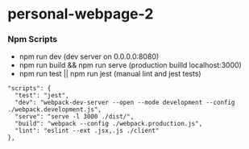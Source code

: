 # personal-webpage-2

### Npm Scripts
* npm run dev (dev server on 0.0.0.0:8080)
* npm run build && npm run serve (production builld localhost:3000)
* npm run test || npm run jest (manual lint and jest tests)
```
"scripts": {
  "test": "jest",
  "dev": "webpack-dev-server --open --mode development --config ./webpack.development.js",
  "serve": "serve -l 3000 ./dist/",
  "build": "webpack --config ./webpack.production.js",
  "lint": "eslint --ext .jsx,.js ./client"
},
```